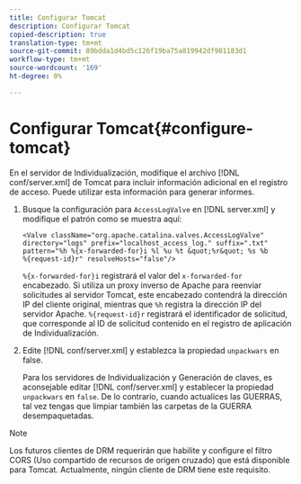 ```yaml
---
title: Configurar Tomcat
description: Configurar Tomcat
copied-description: true
translation-type: tm+mt
source-git-commit: 89bdda1d4bd5c126f19ba75a819942df901183d1
workflow-type: tm+mt
source-wordcount: '169'
ht-degree: 0%

---
```



# Configurar Tomcat{#configure-tomcat}

En el servidor de Individualización, modifique el archivo [!DNL conf/server.xml] de Tomcat para incluir información adicional en el registro de acceso. Puede utilizar esta información para generar informes.

1. Busque la configuración para `AccessLogValve` en [!DNL server.xml] y modifique el patrón como se muestra aquí:

   ```
   <Valve className="org.apache.catalina.valves.AccessLogValve" 
   directory="logs" prefix="localhost_access_log." suffix=".txt" 
   pattern="%h %{x-forwarded-for}i %l %u %t &quot;%r&quot; %s %b 
   %{request-id}r" resolveHosts="false"/>
   ```

   `%{x-forwarded-for}i` registrará el valor del  `x-forwarded-for` encabezado. Si utiliza un proxy inverso de Apache para reenviar solicitudes al servidor Tomcat, este encabezado contendrá la dirección IP del cliente original, mientras que `%h` registra la dirección IP del servidor Apache. `%{request-id}r` registrará el identificador de solicitud, que corresponde al ID de solicitud contenido en el registro de aplicación de Individualización.

1. Edite [!DNL conf/server.xml] y establezca la propiedad `unpackwars` en false.

   Para los servidores de Individualización y Generación de claves, es aconsejable editar [!DNL conf/server.xml] y establecer la propiedad `unpackwars` en `false`. De lo contrario, cuando actualices las GUERRAS, tal vez tengas que limpiar también las carpetas de la GUERRA desempaquetadas.

>[!NOTE]
>
>Los futuros clientes de DRM requerirán que habilite y configure el filtro CORS (Uso compartido de recursos de origen cruzado) que está disponible para Tomcat. Actualmente, ningún cliente de DRM tiene este requisito.

